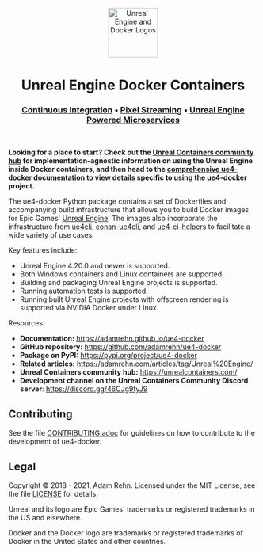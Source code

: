 <p align="center"><img src="https://raw.githubusercontent.com/adamrehn/ue4-docker/master/resources/images/banner.svg?sanitize=true" alt="Unreal Engine and Docker Logos" height="100"></p>
<h1 align="center"><strong>Unreal Engine Docker Containers</strong></h1>
<h3 align="center"><a href="https://unrealcontainers.com/docs/use-cases/continuous-integration">Continuous Integration</a> &bull; <a href="https://unrealcontainers.com/docs/use-cases/pixel-streaming">Pixel Streaming</a> &bull; <a href="https://unrealcontainers.com/docs/use-cases/microservices">Unreal Engine Powered Microservices</a></h3>
<p>&nbsp;</p>

**Looking for a place to start? Check out the [Unreal Containers community hub](https://unrealcontainers.com/) for implementation-agnostic information on using the Unreal Engine inside Docker containers, and then head to the [comprehensive ue4-docker documentation](https://github.com/adamrehn/ue4-docker) to view details specific to using the ue4-docker project.**

The ue4-docker Python package contains a set of Dockerfiles and accompanying build infrastructure that allows you to build Docker images for Epic Games' [Unreal Engine](https://www.unrealengine.com/). The images also incorporate the infrastructure from [ue4cli](https://github.com/adamrehn/ue4cli), [conan-ue4cli](https://github.com/adamrehn/conan-ue4cli), and [ue4-ci-helpers](https://github.com/adamrehn/ue4-ci-helpers) to facilitate a wide variety of use cases.

Key features include:

- Unreal Engine 4.20.0 and newer is supported.
- Both Windows containers and Linux containers are supported.
- Building and packaging Unreal Engine projects is supported.
- Running automation tests is supported.
- Running built Unreal Engine projects with offscreen rendering is supported via NVIDIA Docker under Linux.

Resources:

- **Documentation:** <https://adamrehn.github.io/ue4-docker>
- **GitHub repository:** <https://github.com/adamrehn/ue4-docker>
- **Package on PyPI:** <https://pypi.org/project/ue4-docker>
- **Related articles:** <https://adamrehn.com/articles/tag/Unreal%20Engine/>
- **Unreal Containers community hub:** <https://unrealcontainers.com/>
- **Development channel on the Unreal Containers Community Discord server**: <https://discord.gg/46CJg9fyJ9>


## Contributing

See the file [CONTRIBUTING.adoc](https://github.com/adamrehn/ue4-docker/blob/master/CONTRIBUTING.adoc) for guidelines on how to contribute to the development of ue4-docker.


## Legal

Copyright &copy; 2018 - 2021, Adam Rehn. Licensed under the MIT License, see the file [LICENSE](https://github.com/adamrehn/ue4-docker/blob/master/LICENSE) for details.

Unreal and its logo are Epic Games' trademarks or registered trademarks in the US and elsewhere.

Docker and the Docker logo are trademarks or registered trademarks of Docker in the United States and other countries.
